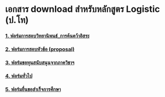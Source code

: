

# เอกสาร download สำหรับหลักสูตร Logistic (ป.โท)

### [1. ฟอร์มการสอบวิทยานิพนธ์_การค้นคว้าอิสระ](https://o365cmu-my.sharepoint.com/personal/thunyaluk_kiti_cmu_ac_th/_layouts/15/onedrive.aspx?ga=1&id=%2Fpersonal%2Fthunyaluk%5Fkiti%5Fcmu%5Fac%5Fth%2FDocuments%2FLogistics%20forms%5Ffor%20IE%20web%2F%E0%B8%9F%E0%B8%AD%E0%B8%A3%E0%B9%8C%E0%B8%A1%E0%B8%81%E0%B8%B2%E0%B8%A3%E0%B8%AA%E0%B8%AD%E0%B8%9A%E0%B8%A7%E0%B8%B4%E0%B8%97%E0%B8%A2%E0%B8%B2%E0%B8%99%E0%B8%B4%E0%B8%9E%E0%B8%99%E0%B8%98%E0%B9%8C%5F%E0%B8%81%E0%B8%B2%E0%B8%A3%E0%B8%84%E0%B9%89%E0%B8%99%E0%B8%84%E0%B8%A7%E0%B9%89%E0%B8%B2%E0%B8%AD%E0%B8%B4%E0%B8%AA%E0%B8%A3%E0%B8%B0)

### [2. ฟอร์มการสอบหัวข้อ (proposal)](https://o365cmu-my.sharepoint.com/personal/thunyaluk_kiti_cmu_ac_th/_layouts/15/onedrive.aspx?ga=1&id=%2Fpersonal%2Fthunyaluk%5Fkiti%5Fcmu%5Fac%5Fth%2FDocuments%2FLogistics%20forms%5Ffor%20IE%20web%2F%E0%B8%9F%E0%B8%AD%E0%B8%A3%E0%B9%8C%E0%B8%A1%E0%B8%81%E0%B8%B2%E0%B8%A3%E0%B8%AA%E0%B8%AD%E0%B8%9A%E0%B8%AB%E0%B8%B1%E0%B8%A7%E0%B8%82%E0%B9%89%E0%B8%AD%20%28proposal%29)

### [3. ฟอร์มขอทุนสนับสนุนจากภาควิชาฯ](https://o365cmu-my.sharepoint.com/personal/thunyaluk_kiti_cmu_ac_th/_layouts/15/onedrive.aspx?ga=1&id=%2Fpersonal%2Fthunyaluk%5Fkiti%5Fcmu%5Fac%5Fth%2FDocuments%2FLogistics%20forms%5Ffor%20IE%20web%2F%E0%B8%9F%E0%B8%AD%E0%B8%A3%E0%B9%8C%E0%B8%A1%E0%B8%82%E0%B8%AD%E0%B8%97%E0%B8%B8%E0%B8%99%E0%B8%AA%E0%B8%99%E0%B8%B1%E0%B8%9A%E0%B8%AA%E0%B8%99%E0%B8%B8%E0%B8%99%E0%B8%88%E0%B8%B2%E0%B8%81%E0%B8%A0%E0%B8%B2%E0%B8%84%E0%B8%A7%E0%B8%B4%E0%B8%8A%E0%B8%B2%E0%B8%AF)

### [4. ฟอร์มทั่วไป](https://o365cmu-my.sharepoint.com/personal/thunyaluk_kiti_cmu_ac_th/_layouts/15/onedrive.aspx?ga=1&id=%2Fpersonal%2Fthunyaluk%5Fkiti%5Fcmu%5Fac%5Fth%2FDocuments%2FLogistics%20forms%5Ffor%20IE%20web%2F%E0%B8%9F%E0%B8%AD%E0%B8%A3%E0%B9%8C%E0%B8%A1%E0%B8%97%E0%B8%B1%E0%B9%88%E0%B8%A7%E0%B9%84%E0%B8%9B)

### [5. ฟอร์มยื่นขอสำเร็จการศึกษา](https://o365cmu-my.sharepoint.com/personal/thunyaluk_kiti_cmu_ac_th/_layouts/15/onedrive.aspx?ga=1&id=%2Fpersonal%2Fthunyaluk%5Fkiti%5Fcmu%5Fac%5Fth%2FDocuments%2FLogistics%20forms%5Ffor%20IE%20web%2F%E0%B8%9F%E0%B8%AD%E0%B8%A3%E0%B9%8C%E0%B8%A1%E0%B8%A2%E0%B8%B7%E0%B9%88%E0%B8%99%E0%B8%82%E0%B8%AD%E0%B8%AA%E0%B8%B3%E0%B9%80%E0%B8%A3%E0%B9%87%E0%B8%88%E0%B8%81%E0%B8%B2%E0%B8%A3%E0%B8%A8%E0%B8%B6%E0%B8%81%E0%B8%A9%E0%B8%B2)